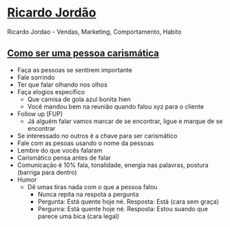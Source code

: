 # [Ricardo Jordão](https://www.youtube.com/@RicardoJordaoMagalhaes)
Ricardo Jordao - Vendas, Marketing, Comportamento, Habito


## [Como ser uma pessoa carismática](https://www.youtube.com/watch?v=upnUiVvEscU)


- Faça as pessoas se sentirem importante
- Fale sorrindo
- Ter que falar olhando nos olhos
- Faça elogios específico 
    - Que camisa de gola azul bonita hien
    - Você mandou bem na reunião quando falou xyz para o cliente
- Follow up (FUP)
    - Já alguém falar vamos marcar de se encontrar, ligue e marque de se encontrar
- Se interessado no outros é a chave para ser carismático
- Fale com as pesoas usando o nome da pessoas
- Lembre do que vocês falaram
- Carismático pensa antes de falar
- Comunicação é 10% fala, tonalidade, energia nas palavras, postura (barriga para dentro)
- Humor
  - Dê umas tiras nada com o que a pessoa falou
    - Nunca repita na respota a pergunta
    - Pergunta: Está quente hoje né. Resposta: Está (cara sem graça)
    - Pergunra: Está quente hoje né. Resposta: Estou suando que parece uma bica (cara legal)
    

    
